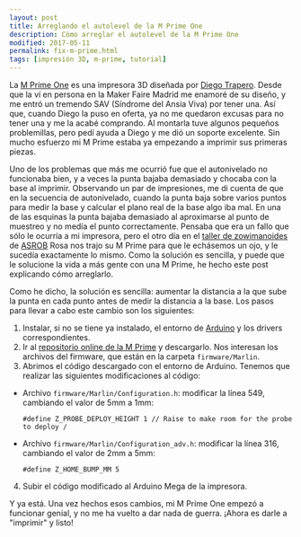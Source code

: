 ```yaml
---
layout: post
title: Arreglando el autolevel de la M Prime One
description: Cómo arreglar el autolevel de la M Prime One
modified: 2017-05-11
permalink: fix-m-prime.html
tags: [impresión 3D, m-prime, tutorial]
---
```


La [M Prime One](http://mprime.io/) es una impresora 3D diseñada por [Diego Trapero](https://twitter.com/diegotrap). Desde que la ví en persona en la Maker Faire Madrid me enamoré de su diseño, y me entró un tremendo SAV (Síndrome del Ansia Viva) por tener una. Así que, cuando Diego la puso en oferta, ya no me quedaron excusas para no tener una y me la acabé comprando. Al montarla tuve algunos pequeños problemillas, pero pedí ayuda a Diego y me dió un soporte excelente. Sin mucho esfuerzo mi M Prime estaba ya empezando a imprimir sus primeras piezas.

Uno de los problemas que más me ocurrió fue que el autonivelado no funcionaba bien, y a veces la punta bajaba demasiado y chocaba con la base al imprimir. Observando un par de impresiones, me di cuenta de que en la secuencia de autonivelado, cuando la punta baja sobre varios puntos para medir la base y calcular el plano real de la base algo iba mal. En una de las esquinas la punta bajaba demasiado al aproximarse al punto de muestreo y no medía el punto correctamente. Pensaba que era un fallo que sólo le ocurría a mi impresora, pero el otro día en el [taller de zowimanoides](http://asrob.uc3m.es/index.php/Taller_de_Zowimanoides) de [ASROB](http://asrob.uc3m.es) Rosa nos trajo su M Prime para que le echásemos un ojo, y le sucedía exactamente lo mismo. Como la solución es sencilla, y puede que le solucione la vida a más gente con una M Prime, he hecho este post explicando cómo arreglarlo.

Como he dicho, la solución es sencilla: aumentar la distancia a la que sube la punta en cada punto antes de medir la distancia a la base. Los pasos para llevar a cabo este cambio son los siguientes:

1. Instalar, si no se tiene ya instalado, el entorno de [Arduino](https://www.arduino.cc/en/Main/Software) y los drivers correspondientes.
2. Ir al [repositorio online de la M Prime](https://github.com/M-Prime/M_Prime_One) y descargarlo. Nos interesan los archivos del firmware, que están en la carpeta `firmware/Marlin`.
3. Abrimos el código descargado con el entorno de Arduino. Tenemos que realizar las siguientes modificaciones al código:
  * Archivo `firmware/Marlin/Configuration.h`: modificar la línea 549, cambiando el valor de 5mm a 1mm:
    ```
    #define Z_PROBE_DEPLOY_HEIGHT 1 // Raise to make room for the probe to deploy /
    ```
  * Archivo `firmware/Marlin/Configuration_adv.h`: modificar la línea 316, cambiando el valor de 2mm a 5mm:
    ```
    #define Z_HOME_BUMP_MM 5
    ```
4. Subir el código modificado al Arduino Mega de la impresora.

Y ya está. Una vez hechos esos cambios, mi M Prime One empezó a funcionar genial, y no me ha vuelto a dar nada de guerra. ¡Ahora es darle a "imprimir" y listo!
